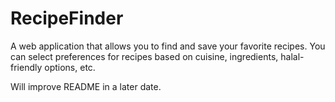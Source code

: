 # RecipeFinder

A web application that allows you to find and save your favorite recipes. You can select preferences for recipes based on cuisine, ingredients, halal-friendly options, etc. 

Will improve README in a later date. 
